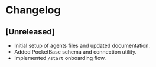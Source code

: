 # Changelog

## [Unreleased]
- Initial setup of agents files and updated documentation.
- Added PocketBase schema and connection utility.
- Implemented `/start` onboarding flow.
